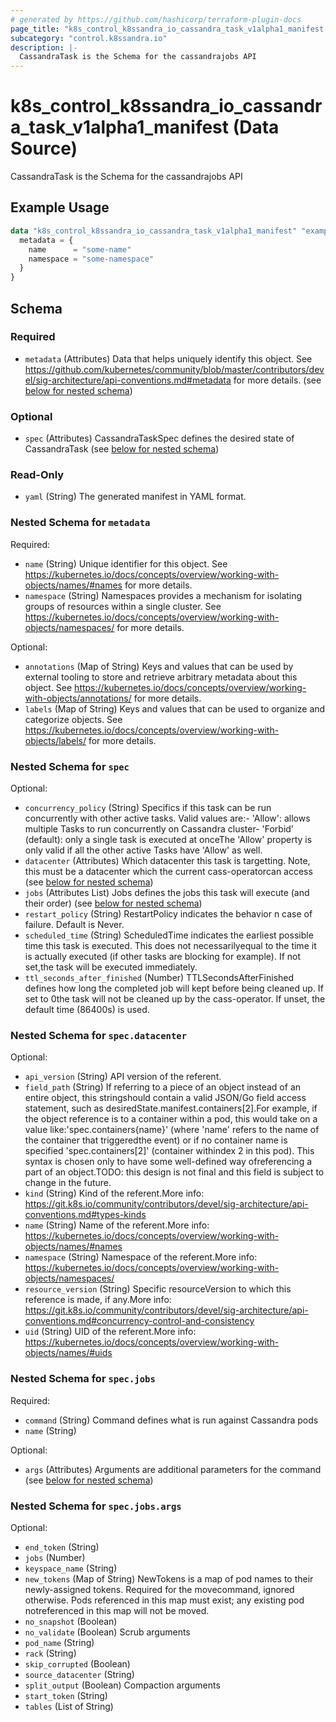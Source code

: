 ```yaml
---
# generated by https://github.com/hashicorp/terraform-plugin-docs
page_title: "k8s_control_k8ssandra_io_cassandra_task_v1alpha1_manifest Data Source - terraform-provider-k8s"
subcategory: "control.k8ssandra.io"
description: |-
  CassandraTask is the Schema for the cassandrajobs API
---
```


# k8s_control_k8ssandra_io_cassandra_task_v1alpha1_manifest (Data Source)

CassandraTask is the Schema for the cassandrajobs API

## Example Usage

```terraform
data "k8s_control_k8ssandra_io_cassandra_task_v1alpha1_manifest" "example" {
  metadata = {
    name      = "some-name"
    namespace = "some-namespace"
  }
}
```

<!-- schema generated by tfplugindocs -->
## Schema

### Required

- `metadata` (Attributes) Data that helps uniquely identify this object. See https://github.com/kubernetes/community/blob/master/contributors/devel/sig-architecture/api-conventions.md#metadata for more details. (see [below for nested schema](#nestedatt--metadata))

### Optional

- `spec` (Attributes) CassandraTaskSpec defines the desired state of CassandraTask (see [below for nested schema](#nestedatt--spec))

### Read-Only

- `yaml` (String) The generated manifest in YAML format.

<a id="nestedatt--metadata"></a>
### Nested Schema for `metadata`

Required:

- `name` (String) Unique identifier for this object. See https://kubernetes.io/docs/concepts/overview/working-with-objects/names/#names for more details.
- `namespace` (String) Namespaces provides a mechanism for isolating groups of resources within a single cluster. See https://kubernetes.io/docs/concepts/overview/working-with-objects/namespaces/ for more details.

Optional:

- `annotations` (Map of String) Keys and values that can be used by external tooling to store and retrieve arbitrary metadata about this object. See https://kubernetes.io/docs/concepts/overview/working-with-objects/annotations/ for more details.
- `labels` (Map of String) Keys and values that can be used to organize and categorize objects. See https://kubernetes.io/docs/concepts/overview/working-with-objects/labels/ for more details.


<a id="nestedatt--spec"></a>
### Nested Schema for `spec`

Optional:

- `concurrency_policy` (String) Specifics if this task can be run concurrently with other active tasks. Valid values are:- 'Allow': allows multiple Tasks to run concurrently on Cassandra cluster- 'Forbid' (default): only a single task is executed at onceThe 'Allow' property is only valid if all the other active Tasks have 'Allow' as well.
- `datacenter` (Attributes) Which datacenter this task is targetting. Note, this must be a datacenter which the current cass-operatorcan access (see [below for nested schema](#nestedatt--spec--datacenter))
- `jobs` (Attributes List) Jobs defines the jobs this task will execute (and their order) (see [below for nested schema](#nestedatt--spec--jobs))
- `restart_policy` (String) RestartPolicy indicates the behavior n case of failure. Default is Never.
- `scheduled_time` (String) ScheduledTime indicates the earliest possible time this task is executed. This does not necessarilyequal to the time it is actually executed (if other tasks are blocking for example). If not set,the task will be executed immediately.
- `ttl_seconds_after_finished` (Number) TTLSecondsAfterFinished defines how long the completed job will kept before being cleaned up. If set to 0the task will not be cleaned up by the cass-operator. If unset, the default time (86400s) is used.

<a id="nestedatt--spec--datacenter"></a>
### Nested Schema for `spec.datacenter`

Optional:

- `api_version` (String) API version of the referent.
- `field_path` (String) If referring to a piece of an object instead of an entire object, this stringshould contain a valid JSON/Go field access statement, such as desiredState.manifest.containers[2].For example, if the object reference is to a container within a pod, this would take on a value like:'spec.containers{name}' (where 'name' refers to the name of the container that triggeredthe event) or if no container name is specified 'spec.containers[2]' (container withindex 2 in this pod). This syntax is chosen only to have some well-defined way ofreferencing a part of an object.TODO: this design is not final and this field is subject to change in the future.
- `kind` (String) Kind of the referent.More info: https://git.k8s.io/community/contributors/devel/sig-architecture/api-conventions.md#types-kinds
- `name` (String) Name of the referent.More info: https://kubernetes.io/docs/concepts/overview/working-with-objects/names/#names
- `namespace` (String) Namespace of the referent.More info: https://kubernetes.io/docs/concepts/overview/working-with-objects/namespaces/
- `resource_version` (String) Specific resourceVersion to which this reference is made, if any.More info: https://git.k8s.io/community/contributors/devel/sig-architecture/api-conventions.md#concurrency-control-and-consistency
- `uid` (String) UID of the referent.More info: https://kubernetes.io/docs/concepts/overview/working-with-objects/names/#uids


<a id="nestedatt--spec--jobs"></a>
### Nested Schema for `spec.jobs`

Required:

- `command` (String) Command defines what is run against Cassandra pods
- `name` (String)

Optional:

- `args` (Attributes) Arguments are additional parameters for the command (see [below for nested schema](#nestedatt--spec--jobs--args))

<a id="nestedatt--spec--jobs--args"></a>
### Nested Schema for `spec.jobs.args`

Optional:

- `end_token` (String)
- `jobs` (Number)
- `keyspace_name` (String)
- `new_tokens` (Map of String) NewTokens is a map of pod names to their newly-assigned tokens. Required for the movecommand, ignored otherwise. Pods referenced in this map must exist; any existing pod notreferenced in this map will not be moved.
- `no_snapshot` (Boolean)
- `no_validate` (Boolean) Scrub arguments
- `pod_name` (String)
- `rack` (String)
- `skip_corrupted` (Boolean)
- `source_datacenter` (String)
- `split_output` (Boolean) Compaction arguments
- `start_token` (String)
- `tables` (List of String)
